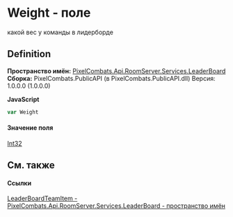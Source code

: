 # Weight - поле


какой вес у команды в лидерборде



## Definition
**Пространство имён:** <a href="053da073-28ae-6a88-816e-7b3ca7400c53">PixelCombats.Api.RoomServer.Services.LeaderBoard</a>  
**Сборка:** PixelCombats.PublicAPI (в PixelCombats.PublicAPI.dll) Версия: 1.0.0.0 (1.0.0.0)

**JavaScript**
``` JavaScript
var Weight
```



#### Значение поля
<a href="https://learn.microsoft.com/dotnet/api/system.int32" target="_blank" rel="noopener noreferrer">Int32</a>

## См. также


#### Ссылки
<a href="c27688c2-f9b5-8cca-2cb8-7ce74ff4dab4">LeaderBoardTeamItem - </a>  
<a href="053da073-28ae-6a88-816e-7b3ca7400c53">PixelCombats.Api.RoomServer.Services.LeaderBoard - пространство имён</a>  
